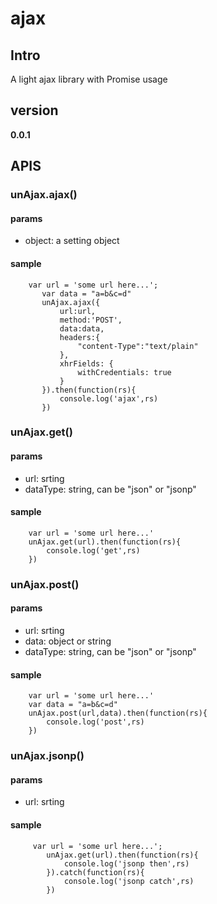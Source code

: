 # ajax

## Intro
A light ajax library with Promise usage


## version

**0.0.1**


## APIS


### unAjax.ajax()

#### params
* object: a setting object

#### sample

````
    var url = 'some url here...';
       var data = "a=b&c=d"
       unAjax.ajax({
           url:url,
           method:'POST',
           data:data,
           headers:{
               "content-Type":"text/plain"
           },
           xhrFields: {
               withCredentials: true
           }
       }).then(function(rs){
           console.log('ajax',rs)
       })
````


### unAjax.get()

#### params
* url: srting
* dataType: string, can be "json" or "jsonp"

#### sample

````
    var url = 'some url here...'
    unAjax.get(url).then(function(rs){
        console.log('get',rs)
    })
````


### unAjax.post()

#### params
* url: srting
* data: object or string
* dataType: string, can be "json" or "jsonp"

#### sample

````
    var url = 'some url here...'
    var data = "a=b&c=d"
    unAjax.post(url,data).then(function(rs){
        console.log('post',rs)
    })
````

### unAjax.jsonp()

#### params
* url: srting

#### sample

````
     var url = 'some url here...';
        unAjax.get(url).then(function(rs){
            console.log('jsonp then',rs)
        }).catch(function(rs){
            console.log('jsonp catch',rs)
        })
````